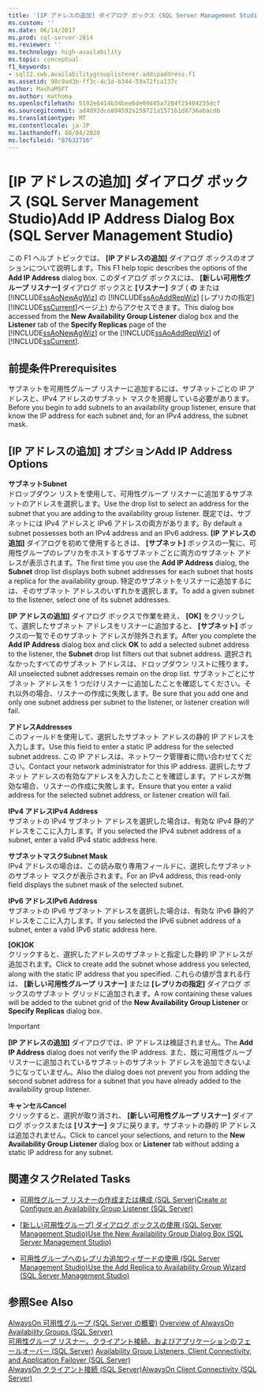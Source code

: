 ```yaml
---
title: '[IP アドレスの追加] ダイアログ ボックス (SQL Server Management Studio) | Microsoft Docs'
ms.custom: ''
ms.date: 06/14/2017
ms.prod: sql-server-2014
ms.reviewer: ''
ms.technology: high-availability
ms.topic: conceptual
f1_keywords:
- sql12.swb.availabilitygrouplistener.addipaddress.f1
ms.assetid: 98c9ad3b-ff3c-4c1d-b344-59a72fca137c
author: MashaMSFT
ms.author: mathoma
ms.openlocfilehash: 5192e6414b34bee6de09d45a7284f25404235dc7
ms.sourcegitcommit: ad4d92dce894592a259721a1571b1d8736abacdb
ms.translationtype: MT
ms.contentlocale: ja-JP
ms.lasthandoff: 08/04/2020
ms.locfileid: "87632716"
---
```

# <a name="add-ip-address-dialog-box-sql-server-management-studio"></a><span data-ttu-id="95dfd-102">[IP アドレスの追加] ダイアログ ボックス (SQL Server Management Studio)</span><span class="sxs-lookup"><span data-stu-id="95dfd-102">Add IP Address Dialog Box (SQL Server Management Studio)</span></span>
  <span data-ttu-id="95dfd-103">この F1 ヘルプ トピックでは、 **[IP アドレスの追加]** ダイアログ ボックスのオプションについて説明します。</span><span class="sxs-lookup"><span data-stu-id="95dfd-103">This F1 help topic describes the options of the **Add IP Address** dialog box.</span></span> <span data-ttu-id="95dfd-104">このダイアログ ボックスには、 **[新しい可用性グループ リスナー]** ダイアログ ボックスと **[リスナー]** タブ ( **の** または [!INCLUDE[ssAoNewAgWiz](../../../includes/ssaonewagwiz-md.md)] の [!INCLUDE[ssAoAddRepWiz](../../../includes/ssaoaddrepwiz-md.md)] [レプリカの指定] [!INCLUDE[ssCurrent](../../../includes/sscurrent-md.md)]ページ上) からアクセスできます。</span><span class="sxs-lookup"><span data-stu-id="95dfd-104">This dialog box accessed from the **New Availability Group Listener** dialog box and the **Listener** tab of the **Specify Replicas** page of the [!INCLUDE[ssAoNewAgWiz](../../../includes/ssaonewagwiz-md.md)] or the [!INCLUDE[ssAoAddRepWiz](../../../includes/ssaoaddrepwiz-md.md)] of [!INCLUDE[ssCurrent](../../../includes/sscurrent-md.md)].</span></span>  
  
## <a name="prerequisites"></a><span data-ttu-id="95dfd-105">前提条件</span><span class="sxs-lookup"><span data-stu-id="95dfd-105">Prerequisites</span></span>  
 <span data-ttu-id="95dfd-106">サブネットを可用性グループ リスナーに追加するには、サブネットごとの IP アドレスと、IPv4 アドレスのサブネット マスクを把握している必要があります。</span><span class="sxs-lookup"><span data-stu-id="95dfd-106">Before you begin to add subnets to an availability group listener, ensure that know the IP address for each subnet and, for an IPv4 address, the subnet mask.</span></span>  
  
##  <a name="add-ip-address-options"></a><a name="PageOptions"></a> <span data-ttu-id="95dfd-107">[IP アドレスの追加] オプション</span><span class="sxs-lookup"><span data-stu-id="95dfd-107">Add IP Address Options</span></span>  
 <span data-ttu-id="95dfd-108">**サブネット**</span><span class="sxs-lookup"><span data-stu-id="95dfd-108">**Subnet**</span></span>  
 <span data-ttu-id="95dfd-109">ドロップダウン リストを使用して、可用性グループ リスナーに追加するサブネットのアドレスを選択します。</span><span class="sxs-lookup"><span data-stu-id="95dfd-109">Use the drop list to select an address for the subnet that you are adding to the availability group listener.</span></span> <span data-ttu-id="95dfd-110">既定では、サブネットには IPv4 アドレスと IPv6 アドレスの両方があります。</span><span class="sxs-lookup"><span data-stu-id="95dfd-110">By default a subnet possesses both an IPv4 address and an IPv6 address.</span></span> <span data-ttu-id="95dfd-111">**[IP アドレスの追加]** ダイアログを初めて使用するときは、 **[サブネット]** ボックスの一覧に、可用性グループのレプリカをホストするサブネットごとに両方のサブネット アドレスが表示されます。</span><span class="sxs-lookup"><span data-stu-id="95dfd-111">The first time you use the **Add IP Address** dialog,  the **Subnet** drop list displays both subnet addresses for each subnet that hosts a replica for the availability group.</span></span> <span data-ttu-id="95dfd-112">特定のサブネットをリスナーに追加するには、そのサブネット アドレスのいずれかを選択します。</span><span class="sxs-lookup"><span data-stu-id="95dfd-112">To add a given subnet to the listener, select one of its subnet addresses.</span></span>  
  
 <span data-ttu-id="95dfd-113">**[IP アドレスの追加]** ダイアログ ボックスで作業を終え、 **[OK]** をクリックして、選択したサブネット アドレスをリスナーに追加すると、 **[サブネット]** ボックスの一覧でそのサブネット アドレスが除外されます。</span><span class="sxs-lookup"><span data-stu-id="95dfd-113">After you complete the **Add IP Address** dialog box and click **OK** to add a selected subnet address to the listener, the **Subnet** drop list filters out that subnet address.</span></span> <span data-ttu-id="95dfd-114">選択されなかったすべてのサブネット アドレスは、ドロップダウン リストに残ります。</span><span class="sxs-lookup"><span data-stu-id="95dfd-114">All unselected subnet addresses remain on the drop list.</span></span> <span data-ttu-id="95dfd-115">サブネットごとにサブネット アドレスを 1 つだけリスナーに追加したことを確認してください。それ以外の場合、リスナーの作成に失敗します。</span><span class="sxs-lookup"><span data-stu-id="95dfd-115">Be sure that you add one and only one subnet address per subnet to the listener, or listener creation will fail.</span></span>  
  
 <span data-ttu-id="95dfd-116">**アドレス**</span><span class="sxs-lookup"><span data-stu-id="95dfd-116">**Addresses**</span></span>  
 <span data-ttu-id="95dfd-117">このフィールドを使用して、選択したサブネット アドレスの静的 IP アドレスを入力します。</span><span class="sxs-lookup"><span data-stu-id="95dfd-117">Use this field to enter a static IP address for the selected subnet address.</span></span> <span data-ttu-id="95dfd-118">この IP アドレスは、ネットワーク管理者に問い合わせてください。</span><span class="sxs-lookup"><span data-stu-id="95dfd-118">Contact your network administrator for this IP address.</span></span> <span data-ttu-id="95dfd-119">選択したサブネット アドレスの有効なアドレスを入力したことを確認します。アドレスが無効な場合、リスナーの作成に失敗します。</span><span class="sxs-lookup"><span data-stu-id="95dfd-119">Ensure that you enter a valid address for the selected subnet address, or listener creation will fail.</span></span>  
  
 <span data-ttu-id="95dfd-120">**IPv4 アドレス**</span><span class="sxs-lookup"><span data-stu-id="95dfd-120">**IPv4 Address**</span></span>  
 <span data-ttu-id="95dfd-121">サブネットの IPv4 サブネット アドレスを選択した場合は、有効な IPv4 静的アドレスをここに入力します。</span><span class="sxs-lookup"><span data-stu-id="95dfd-121">If you selected the IPv4 subnet address of a subnet, enter a valid IPv4 static address here.</span></span>  
  
 <span data-ttu-id="95dfd-122">**サブネットマスク**</span><span class="sxs-lookup"><span data-stu-id="95dfd-122">**Subnet Mask**</span></span>  
 <span data-ttu-id="95dfd-123">IPv4 アドレスの場合は、この読み取り専用フィールドに、選択したサブネットのサブネット マスクが表示されます。</span><span class="sxs-lookup"><span data-stu-id="95dfd-123">For an IPv4 address, this read-only field displays the subnet mask of the selected subnet.</span></span>  
  
 <span data-ttu-id="95dfd-124">**IPv6 アドレス**</span><span class="sxs-lookup"><span data-stu-id="95dfd-124">**IPv6 Address**</span></span>  
 <span data-ttu-id="95dfd-125">サブネットの IPv6 サブネット アドレスを選択した場合は、有効な IPv6 静的アドレスをここに入力します。</span><span class="sxs-lookup"><span data-stu-id="95dfd-125">If you selected the IPv6 subnet address of a subnet, enter a valid IPv6 static address here.</span></span>  
  
 <span data-ttu-id="95dfd-126">**[OK]**</span><span class="sxs-lookup"><span data-stu-id="95dfd-126">**OK**</span></span>  
 <span data-ttu-id="95dfd-127">クリックすると、選択したアドレスのサブネットと指定した静的 IP アドレスが追加されます。</span><span class="sxs-lookup"><span data-stu-id="95dfd-127">Click to create add the subnet whose address you selected, along with the static IP address that you specified.</span></span> <span data-ttu-id="95dfd-128">これらの値が含まれる行は、 **[新しい可用性グループ リスナー]** または **[レプリカの指定]** ダイアログ ボックスのサブネット グリッドに追加されます。</span><span class="sxs-lookup"><span data-stu-id="95dfd-128">A row containing these values will be added to the subnet grid of the **New Availability Group Listener** or **Specify Replicas** dialog box.</span></span>  
  
> [!IMPORTANT]  
>  <span data-ttu-id="95dfd-129">**[IP アドレスの追加]** ダイアログでは、IP アドレスは検証されません。</span><span class="sxs-lookup"><span data-stu-id="95dfd-129">The **Add IP Address** dialog does not verify the IP address.</span></span> <span data-ttu-id="95dfd-130">また、既に可用性グループ リスナーに追加されているサブネットのサブネット アドレスを追加できないようになっていません。</span><span class="sxs-lookup"><span data-stu-id="95dfd-130">Also the dialog does not prevent you from adding the second subnet address for a subnet that you have already added to the availability group listener.</span></span>  
  
 <span data-ttu-id="95dfd-131">**キャンセル**</span><span class="sxs-lookup"><span data-stu-id="95dfd-131">**Cancel**</span></span>  
 <span data-ttu-id="95dfd-132">クリックすると、選択が取り消され、 **[新しい可用性グループ リスナー]** ダイアログ ボックスまたは **[リスナー]** タブに戻ります。サブネットの静的 IP アドレスは追加されません。</span><span class="sxs-lookup"><span data-stu-id="95dfd-132">Click to cancel your selections, and return to the **New Availability Group Listener** dialog box or **Listener** tab without adding a static IP address for any subnet.</span></span>  
  
  
##  <a name="related-tasks"></a><a name="RelatedTasks"></a> <span data-ttu-id="95dfd-133">関連タスク</span><span class="sxs-lookup"><span data-stu-id="95dfd-133">Related Tasks</span></span>  
  
-   [<span data-ttu-id="95dfd-134">可用性グループ リスナーの作成または構成 &#40;SQL Server&#41;</span><span class="sxs-lookup"><span data-stu-id="95dfd-134">Create or Configure an Availability Group Listener &#40;SQL Server&#41;</span></span>](create-or-configure-an-availability-group-listener-sql-server.md)  
  
-   <span data-ttu-id="95dfd-135">[[新しい可用性グループ] ダイアログ ボックスの使用 &#40;SQL Server Management Studio&#41;](use-the-new-availability-group-dialog-box-sql-server-management-studio.md)</span><span class="sxs-lookup"><span data-stu-id="95dfd-135">[Use the New Availability Group Dialog Box &#40;SQL Server Management Studio&#41;](use-the-new-availability-group-dialog-box-sql-server-management-studio.md)</span></span>  
  
-   [<span data-ttu-id="95dfd-136">可用性グループへのレプリカ追加ウィザードの使用 &#40;SQL Server Management Studio&#41;</span><span class="sxs-lookup"><span data-stu-id="95dfd-136">Use the Add Replica to Availability Group Wizard &#40;SQL Server Management Studio&#41;</span></span>](use-the-add-replica-to-availability-group-wizard-sql-server-management-studio.md)  
  
  
## <a name="see-also"></a><span data-ttu-id="95dfd-137">参照</span><span class="sxs-lookup"><span data-stu-id="95dfd-137">See Also</span></span>  
 <span data-ttu-id="95dfd-138">[AlwaysOn 可用性グループ &#40;SQL Server の概要&#41;](overview-of-always-on-availability-groups-sql-server.md) </span><span class="sxs-lookup"><span data-stu-id="95dfd-138">[Overview of AlwaysOn Availability Groups &#40;SQL Server&#41;](overview-of-always-on-availability-groups-sql-server.md) </span></span>  
 <span data-ttu-id="95dfd-139">[可用性グループ リスナー、クライアント接続、およびアプリケーションのフェールオーバー &#40;SQL Server&#41;](../../listeners-client-connectivity-application-failover.md) </span><span class="sxs-lookup"><span data-stu-id="95dfd-139">[Availability Group Listeners, Client Connectivity, and Application Failover &#40;SQL Server&#41;](../../listeners-client-connectivity-application-failover.md) </span></span>  
 [<span data-ttu-id="95dfd-140">AlwaysOn クライアント接続 (SQL Server)</span><span class="sxs-lookup"><span data-stu-id="95dfd-140">AlwaysOn Client Connectivity (SQL Server)</span></span>](always-on-client-connectivity-sql-server.md)  
  
  
